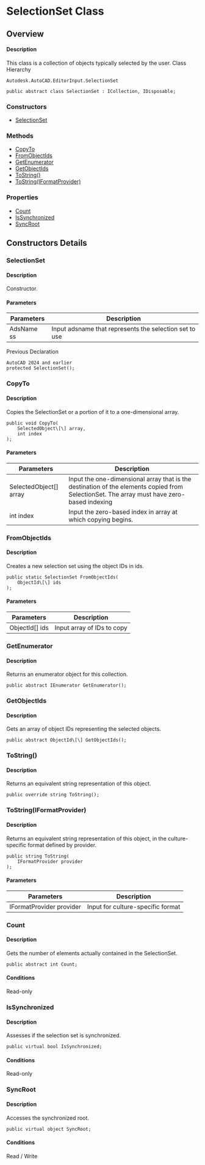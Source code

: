 # SelectionSet Class

## Overview

#### Description
This class is a collection of objects typically selected by the user.
Class Hierarchy
```text
Autodesk.AutoCAD.EditorInput.SelectionSet
```

```text
public abstract class SelectionSet : ICollection, IDisposable;
```

### Constructors

- [SelectionSet](#selectionset)

### Methods

- [CopyTo](#copyto)
- [FromObjectIds](#fromobjectids)
- [GetEnumerator](#getenumerator)
- [GetObjectIds](#getobjectids)
- [ToString()](#tostring())
- [ToString(IFormatProvider)](#tostring(iformatprovider))

### Properties

- [Count](#count)
- [IsSynchronized](#issynchronized)
- [SyncRoot](#syncroot)


## Constructors Details

### SelectionSet

#### Description
Constructor.
#### Parameters

| Parameters | Description |
| --- | --- |
| AdsName ss | Input adsname that represents the selection set to use |

Previous Declaration
```text
AutoCAD 2024 and earlier
protected SelectionSet();
```

### CopyTo

#### Description
Copies the SelectionSet or a portion of it to a one-dimensional array.
```text
public void CopyTo(
    SelectedObject\[\] array, 
    int index
);
```

#### Parameters

| Parameters | Description |
| --- | --- |
| SelectedObject[] array | Input the one-dimensional array that is the destination of the elements copied from SelectionSet. The array must have zero-based indexing |
| int index | Input the zero-based index in array at which copying begins. |

### FromObjectIds

#### Description
Creates a new selection set using the object IDs in ids.
```text
public static SelectionSet FromObjectIds(
    ObjectId\[\] ids
);
```

#### Parameters

| Parameters | Description |
| --- | --- |
| ObjectId[] ids | Input array of IDs to copy |

### GetEnumerator

#### Description
Returns an enumerator object for this collection.
```text
public abstract IEnumerator GetEnumerator();
```

### GetObjectIds

#### Description
Gets an array of object IDs representing the selected objects.
```text
public abstract ObjectId\[\] GetObjectIds();
```

### ToString()

#### Description
Returns an equivalent string representation of this object.
```text
public override string ToString();
```

### ToString(IFormatProvider)

#### Description
Returns an equivalent string representation of this object, in the culture-specific format defined by provider.
```text
public string ToString(
    IFormatProvider provider
);
```

#### Parameters

| Parameters | Description |
| --- | --- |
| IFormatProvider provider | Input for culture-specific format |

### Count

#### Description
Gets the number of elements actually contained in the SelectionSet.
```text
public abstract int Count;
```

#### Conditions
Read-only
### IsSynchronized

#### Description
Assesses if the selection set is synchronized.
```text
public virtual bool IsSynchronized;
```

#### Conditions
Read-only
### SyncRoot

#### Description
Accesses the synchronized root.
```text
public virtual object SyncRoot;
```

#### Conditions
Read / Write